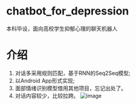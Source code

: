 # chatbot_for_depression
本科毕设，面向高校学生抑郁心理的聊天机器人
# 介绍
1. 对话多采用规则匹配，基于RNN的Seq2Seq模型;
2. 以Android App形式实现;
3. 面部情绪识别模型借用其他项目，忘记出处了。
4. 对话内容较少，比较拉跨。
![image](https://user-images.githubusercontent.com/33863441/113965935-d901fa80-9860-11eb-867c-0925eb881fd0.png)
